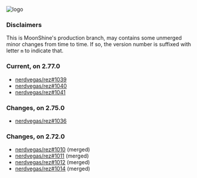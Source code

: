 

![logo](media/rez_banner_256.png)

### Disclaimers

This is MoonShine's production branch, may contains some unmerged minor changes from time to time. If so, the version number is suffixed with letter `m` to indicate that.


### Current, on 2.77.0

* [nerdvegas/rez#1039](https://github.com/nerdvegas/rez/pull/1039)
* [nerdvegas/rez#1040](https://github.com/nerdvegas/rez/pull/1040)
* [nerdvegas/rez#1041](https://github.com/nerdvegas/rez/pull/1041)


### Changes, on 2.75.0

* [nerdvegas/rez#1036](https://github.com/nerdvegas/rez/pull/1036)


### Changes, on 2.72.0

* [nerdvegas/rez#1010](https://github.com/nerdvegas/rez/pull/1010) (merged)
* [nerdvegas/rez#1011](https://github.com/nerdvegas/rez/pull/1011) (merged)
* [nerdvegas/rez#1012](https://github.com/nerdvegas/rez/pull/1012) (merged)
* [nerdvegas/rez#1014](https://github.com/nerdvegas/rez/pull/1014) (merged)

